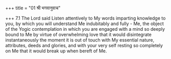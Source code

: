 +++
title = "01 श्री भगवानुवाच"

+++
7.1 The Lord said Listen attentively to My words imparting knowledge to
you, by which you will understand Me indubitably and fully - Me, the
object of the Yogic contemplation in which you are engaged with a mind
so deeply bound to Me by virtue of overwhelming love that it would
disintegrate instantaneously the moment it is out of touch with My
essential nature, attributes, deeds and glories, and with your very self
resting so completely on Me that it would break up when bereft of Me.
